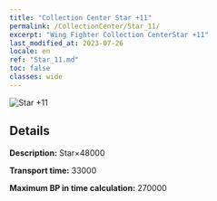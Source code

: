 ```yaml
---
title: "Collection Center Star +11"
permalink: /CollectionCenter/Star_11/
excerpt: "Wing Fighter Collection CenterStar +11"
last_modified_at: 2023-07-26
locale: en
ref: "Star_11.md"
toc: false
classes: wide
---
```



![Star +11](/images/cc/CC_Star_6.png)

## Details

  **Description:** Star×48000

  **Transport time:** 33000

  **Maximum BP in time calculation:** 270000

